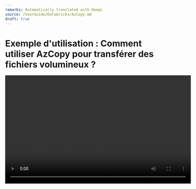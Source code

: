 ```yaml
---
remarks: Automatically translated with DeepL
source: /UserGuide/Databricks/AzCopy.md
draft: true
---
```


# Exemple d'utilisation : Comment utiliser AzCopy pour transférer des fichiers volumineux ?

<video width="600" height="350" controls>
    <source src="/api/media/azcopy.mp4" type="video/mp4">
    Votre navigateur ne prend pas en charge la balise vidéo.
</video>
